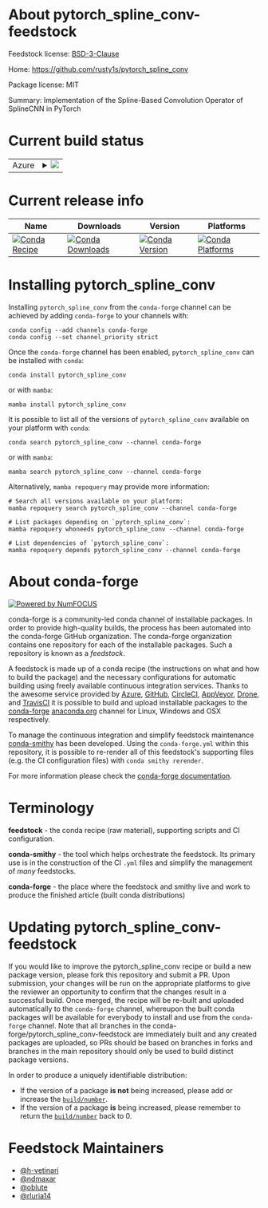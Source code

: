 About pytorch_spline_conv-feedstock
===================================

Feedstock license: [BSD-3-Clause](https://github.com/conda-forge/pytorch_spline_conv-feedstock/blob/main/LICENSE.txt)

Home: https://github.com/rusty1s/pytorch_spline_conv

Package license: MIT

Summary: Implementation of the Spline-Based Convolution Operator of SplineCNN in PyTorch

Current build status
====================


<table>
    
  <tr>
    <td>Azure</td>
    <td>
      <details>
        <summary>
          <a href="https://dev.azure.com/conda-forge/feedstock-builds/_build/latest?definitionId=9913&branchName=main">
            <img src="https://dev.azure.com/conda-forge/feedstock-builds/_apis/build/status/pytorch_spline_conv-feedstock?branchName=main">
          </a>
        </summary>
        <table>
          <thead><tr><th>Variant</th><th>Status</th></tr></thead>
          <tbody><tr>
              <td>linux_64_c_compiler_version13cuda_compiler_version12.6cxx_compiler_version13python3.10.____cpython</td>
              <td>
                <a href="https://dev.azure.com/conda-forge/feedstock-builds/_build/latest?definitionId=9913&branchName=main">
                  <img src="https://dev.azure.com/conda-forge/feedstock-builds/_apis/build/status/pytorch_spline_conv-feedstock?branchName=main&jobName=linux&configuration=linux%20linux_64_c_compiler_version13cuda_compiler_version12.6cxx_compiler_version13python3.10.____cpython" alt="variant">
                </a>
              </td>
            </tr><tr>
              <td>linux_64_c_compiler_version13cuda_compiler_version12.6cxx_compiler_version13python3.11.____cpython</td>
              <td>
                <a href="https://dev.azure.com/conda-forge/feedstock-builds/_build/latest?definitionId=9913&branchName=main">
                  <img src="https://dev.azure.com/conda-forge/feedstock-builds/_apis/build/status/pytorch_spline_conv-feedstock?branchName=main&jobName=linux&configuration=linux%20linux_64_c_compiler_version13cuda_compiler_version12.6cxx_compiler_version13python3.11.____cpython" alt="variant">
                </a>
              </td>
            </tr><tr>
              <td>linux_64_c_compiler_version13cuda_compiler_version12.6cxx_compiler_version13python3.12.____cpython</td>
              <td>
                <a href="https://dev.azure.com/conda-forge/feedstock-builds/_build/latest?definitionId=9913&branchName=main">
                  <img src="https://dev.azure.com/conda-forge/feedstock-builds/_apis/build/status/pytorch_spline_conv-feedstock?branchName=main&jobName=linux&configuration=linux%20linux_64_c_compiler_version13cuda_compiler_version12.6cxx_compiler_version13python3.12.____cpython" alt="variant">
                </a>
              </td>
            </tr><tr>
              <td>linux_64_c_compiler_version13cuda_compiler_version12.6cxx_compiler_version13python3.13.____cp313</td>
              <td>
                <a href="https://dev.azure.com/conda-forge/feedstock-builds/_build/latest?definitionId=9913&branchName=main">
                  <img src="https://dev.azure.com/conda-forge/feedstock-builds/_apis/build/status/pytorch_spline_conv-feedstock?branchName=main&jobName=linux&configuration=linux%20linux_64_c_compiler_version13cuda_compiler_version12.6cxx_compiler_version13python3.13.____cp313" alt="variant">
                </a>
              </td>
            </tr><tr>
              <td>linux_64_c_compiler_version13cuda_compiler_version12.6cxx_compiler_version13python3.9.____cpython</td>
              <td>
                <a href="https://dev.azure.com/conda-forge/feedstock-builds/_build/latest?definitionId=9913&branchName=main">
                  <img src="https://dev.azure.com/conda-forge/feedstock-builds/_apis/build/status/pytorch_spline_conv-feedstock?branchName=main&jobName=linux&configuration=linux%20linux_64_c_compiler_version13cuda_compiler_version12.6cxx_compiler_version13python3.9.____cpython" alt="variant">
                </a>
              </td>
            </tr><tr>
              <td>linux_64_c_compiler_version13cuda_compiler_versionNonecxx_compiler_version13python3.10.____cpython</td>
              <td>
                <a href="https://dev.azure.com/conda-forge/feedstock-builds/_build/latest?definitionId=9913&branchName=main">
                  <img src="https://dev.azure.com/conda-forge/feedstock-builds/_apis/build/status/pytorch_spline_conv-feedstock?branchName=main&jobName=linux&configuration=linux%20linux_64_c_compiler_version13cuda_compiler_versionNonecxx_compiler_version13python3.10.____cpython" alt="variant">
                </a>
              </td>
            </tr><tr>
              <td>linux_64_c_compiler_version13cuda_compiler_versionNonecxx_compiler_version13python3.11.____cpython</td>
              <td>
                <a href="https://dev.azure.com/conda-forge/feedstock-builds/_build/latest?definitionId=9913&branchName=main">
                  <img src="https://dev.azure.com/conda-forge/feedstock-builds/_apis/build/status/pytorch_spline_conv-feedstock?branchName=main&jobName=linux&configuration=linux%20linux_64_c_compiler_version13cuda_compiler_versionNonecxx_compiler_version13python3.11.____cpython" alt="variant">
                </a>
              </td>
            </tr><tr>
              <td>linux_64_c_compiler_version13cuda_compiler_versionNonecxx_compiler_version13python3.12.____cpython</td>
              <td>
                <a href="https://dev.azure.com/conda-forge/feedstock-builds/_build/latest?definitionId=9913&branchName=main">
                  <img src="https://dev.azure.com/conda-forge/feedstock-builds/_apis/build/status/pytorch_spline_conv-feedstock?branchName=main&jobName=linux&configuration=linux%20linux_64_c_compiler_version13cuda_compiler_versionNonecxx_compiler_version13python3.12.____cpython" alt="variant">
                </a>
              </td>
            </tr><tr>
              <td>linux_64_c_compiler_version13cuda_compiler_versionNonecxx_compiler_version13python3.13.____cp313</td>
              <td>
                <a href="https://dev.azure.com/conda-forge/feedstock-builds/_build/latest?definitionId=9913&branchName=main">
                  <img src="https://dev.azure.com/conda-forge/feedstock-builds/_apis/build/status/pytorch_spline_conv-feedstock?branchName=main&jobName=linux&configuration=linux%20linux_64_c_compiler_version13cuda_compiler_versionNonecxx_compiler_version13python3.13.____cp313" alt="variant">
                </a>
              </td>
            </tr><tr>
              <td>linux_64_c_compiler_version13cuda_compiler_versionNonecxx_compiler_version13python3.9.____cpython</td>
              <td>
                <a href="https://dev.azure.com/conda-forge/feedstock-builds/_build/latest?definitionId=9913&branchName=main">
                  <img src="https://dev.azure.com/conda-forge/feedstock-builds/_apis/build/status/pytorch_spline_conv-feedstock?branchName=main&jobName=linux&configuration=linux%20linux_64_c_compiler_version13cuda_compiler_versionNonecxx_compiler_version13python3.9.____cpython" alt="variant">
                </a>
              </td>
            </tr><tr>
              <td>osx_64_python3.10.____cpython</td>
              <td>
                <a href="https://dev.azure.com/conda-forge/feedstock-builds/_build/latest?definitionId=9913&branchName=main">
                  <img src="https://dev.azure.com/conda-forge/feedstock-builds/_apis/build/status/pytorch_spline_conv-feedstock?branchName=main&jobName=osx&configuration=osx%20osx_64_python3.10.____cpython" alt="variant">
                </a>
              </td>
            </tr><tr>
              <td>osx_64_python3.11.____cpython</td>
              <td>
                <a href="https://dev.azure.com/conda-forge/feedstock-builds/_build/latest?definitionId=9913&branchName=main">
                  <img src="https://dev.azure.com/conda-forge/feedstock-builds/_apis/build/status/pytorch_spline_conv-feedstock?branchName=main&jobName=osx&configuration=osx%20osx_64_python3.11.____cpython" alt="variant">
                </a>
              </td>
            </tr><tr>
              <td>osx_64_python3.12.____cpython</td>
              <td>
                <a href="https://dev.azure.com/conda-forge/feedstock-builds/_build/latest?definitionId=9913&branchName=main">
                  <img src="https://dev.azure.com/conda-forge/feedstock-builds/_apis/build/status/pytorch_spline_conv-feedstock?branchName=main&jobName=osx&configuration=osx%20osx_64_python3.12.____cpython" alt="variant">
                </a>
              </td>
            </tr><tr>
              <td>osx_64_python3.13.____cp313</td>
              <td>
                <a href="https://dev.azure.com/conda-forge/feedstock-builds/_build/latest?definitionId=9913&branchName=main">
                  <img src="https://dev.azure.com/conda-forge/feedstock-builds/_apis/build/status/pytorch_spline_conv-feedstock?branchName=main&jobName=osx&configuration=osx%20osx_64_python3.13.____cp313" alt="variant">
                </a>
              </td>
            </tr><tr>
              <td>osx_64_python3.9.____cpython</td>
              <td>
                <a href="https://dev.azure.com/conda-forge/feedstock-builds/_build/latest?definitionId=9913&branchName=main">
                  <img src="https://dev.azure.com/conda-forge/feedstock-builds/_apis/build/status/pytorch_spline_conv-feedstock?branchName=main&jobName=osx&configuration=osx%20osx_64_python3.9.____cpython" alt="variant">
                </a>
              </td>
            </tr><tr>
              <td>osx_arm64_python3.10.____cpython</td>
              <td>
                <a href="https://dev.azure.com/conda-forge/feedstock-builds/_build/latest?definitionId=9913&branchName=main">
                  <img src="https://dev.azure.com/conda-forge/feedstock-builds/_apis/build/status/pytorch_spline_conv-feedstock?branchName=main&jobName=osx&configuration=osx%20osx_arm64_python3.10.____cpython" alt="variant">
                </a>
              </td>
            </tr><tr>
              <td>osx_arm64_python3.11.____cpython</td>
              <td>
                <a href="https://dev.azure.com/conda-forge/feedstock-builds/_build/latest?definitionId=9913&branchName=main">
                  <img src="https://dev.azure.com/conda-forge/feedstock-builds/_apis/build/status/pytorch_spline_conv-feedstock?branchName=main&jobName=osx&configuration=osx%20osx_arm64_python3.11.____cpython" alt="variant">
                </a>
              </td>
            </tr><tr>
              <td>osx_arm64_python3.12.____cpython</td>
              <td>
                <a href="https://dev.azure.com/conda-forge/feedstock-builds/_build/latest?definitionId=9913&branchName=main">
                  <img src="https://dev.azure.com/conda-forge/feedstock-builds/_apis/build/status/pytorch_spline_conv-feedstock?branchName=main&jobName=osx&configuration=osx%20osx_arm64_python3.12.____cpython" alt="variant">
                </a>
              </td>
            </tr><tr>
              <td>osx_arm64_python3.13.____cp313</td>
              <td>
                <a href="https://dev.azure.com/conda-forge/feedstock-builds/_build/latest?definitionId=9913&branchName=main">
                  <img src="https://dev.azure.com/conda-forge/feedstock-builds/_apis/build/status/pytorch_spline_conv-feedstock?branchName=main&jobName=osx&configuration=osx%20osx_arm64_python3.13.____cp313" alt="variant">
                </a>
              </td>
            </tr><tr>
              <td>osx_arm64_python3.9.____cpython</td>
              <td>
                <a href="https://dev.azure.com/conda-forge/feedstock-builds/_build/latest?definitionId=9913&branchName=main">
                  <img src="https://dev.azure.com/conda-forge/feedstock-builds/_apis/build/status/pytorch_spline_conv-feedstock?branchName=main&jobName=osx&configuration=osx%20osx_arm64_python3.9.____cpython" alt="variant">
                </a>
              </td>
            </tr>
          </tbody>
        </table>
      </details>
    </td>
  </tr>
</table>

Current release info
====================

| Name | Downloads | Version | Platforms |
| --- | --- | --- | --- |
| [![Conda Recipe](https://img.shields.io/badge/recipe-pytorch__spline__conv-green.svg)](https://anaconda.org/conda-forge/pytorch_spline_conv) | [![Conda Downloads](https://img.shields.io/conda/dn/conda-forge/pytorch_spline_conv.svg)](https://anaconda.org/conda-forge/pytorch_spline_conv) | [![Conda Version](https://img.shields.io/conda/vn/conda-forge/pytorch_spline_conv.svg)](https://anaconda.org/conda-forge/pytorch_spline_conv) | [![Conda Platforms](https://img.shields.io/conda/pn/conda-forge/pytorch_spline_conv.svg)](https://anaconda.org/conda-forge/pytorch_spline_conv) |

Installing pytorch_spline_conv
==============================

Installing `pytorch_spline_conv` from the `conda-forge` channel can be achieved by adding `conda-forge` to your channels with:

```
conda config --add channels conda-forge
conda config --set channel_priority strict
```

Once the `conda-forge` channel has been enabled, `pytorch_spline_conv` can be installed with `conda`:

```
conda install pytorch_spline_conv
```

or with `mamba`:

```
mamba install pytorch_spline_conv
```

It is possible to list all of the versions of `pytorch_spline_conv` available on your platform with `conda`:

```
conda search pytorch_spline_conv --channel conda-forge
```

or with `mamba`:

```
mamba search pytorch_spline_conv --channel conda-forge
```

Alternatively, `mamba repoquery` may provide more information:

```
# Search all versions available on your platform:
mamba repoquery search pytorch_spline_conv --channel conda-forge

# List packages depending on `pytorch_spline_conv`:
mamba repoquery whoneeds pytorch_spline_conv --channel conda-forge

# List dependencies of `pytorch_spline_conv`:
mamba repoquery depends pytorch_spline_conv --channel conda-forge
```


About conda-forge
=================

[![Powered by
NumFOCUS](https://img.shields.io/badge/powered%20by-NumFOCUS-orange.svg?style=flat&colorA=E1523D&colorB=007D8A)](https://numfocus.org)

conda-forge is a community-led conda channel of installable packages.
In order to provide high-quality builds, the process has been automated into the
conda-forge GitHub organization. The conda-forge organization contains one repository
for each of the installable packages. Such a repository is known as a *feedstock*.

A feedstock is made up of a conda recipe (the instructions on what and how to build
the package) and the necessary configurations for automatic building using freely
available continuous integration services. Thanks to the awesome service provided by
[Azure](https://azure.microsoft.com/en-us/services/devops/), [GitHub](https://github.com/),
[CircleCI](https://circleci.com/), [AppVeyor](https://www.appveyor.com/),
[Drone](https://cloud.drone.io/welcome), and [TravisCI](https://travis-ci.com/)
it is possible to build and upload installable packages to the
[conda-forge](https://anaconda.org/conda-forge) [anaconda.org](https://anaconda.org/)
channel for Linux, Windows and OSX respectively.

To manage the continuous integration and simplify feedstock maintenance
[conda-smithy](https://github.com/conda-forge/conda-smithy) has been developed.
Using the ``conda-forge.yml`` within this repository, it is possible to re-render all of
this feedstock's supporting files (e.g. the CI configuration files) with ``conda smithy rerender``.

For more information please check the [conda-forge documentation](https://conda-forge.org/docs/).

Terminology
===========

**feedstock** - the conda recipe (raw material), supporting scripts and CI configuration.

**conda-smithy** - the tool which helps orchestrate the feedstock.
                   Its primary use is in the construction of the CI ``.yml`` files
                   and simplify the management of *many* feedstocks.

**conda-forge** - the place where the feedstock and smithy live and work to
                  produce the finished article (built conda distributions)


Updating pytorch_spline_conv-feedstock
======================================

If you would like to improve the pytorch_spline_conv recipe or build a new
package version, please fork this repository and submit a PR. Upon submission,
your changes will be run on the appropriate platforms to give the reviewer an
opportunity to confirm that the changes result in a successful build. Once
merged, the recipe will be re-built and uploaded automatically to the
`conda-forge` channel, whereupon the built conda packages will be available for
everybody to install and use from the `conda-forge` channel.
Note that all branches in the conda-forge/pytorch_spline_conv-feedstock are
immediately built and any created packages are uploaded, so PRs should be based
on branches in forks and branches in the main repository should only be used to
build distinct package versions.

In order to produce a uniquely identifiable distribution:
 * If the version of a package **is not** being increased, please add or increase
   the [``build/number``](https://docs.conda.io/projects/conda-build/en/latest/resources/define-metadata.html#build-number-and-string).
 * If the version of a package **is** being increased, please remember to return
   the [``build/number``](https://docs.conda.io/projects/conda-build/en/latest/resources/define-metadata.html#build-number-and-string)
   back to 0.

Feedstock Maintainers
=====================

* [@h-vetinari](https://github.com/h-vetinari/)
* [@ndmaxar](https://github.com/ndmaxar/)
* [@oblute](https://github.com/oblute/)
* [@rluria14](https://github.com/rluria14/)

